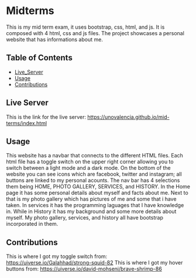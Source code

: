 # Midterms

This is my mid term exam, it uses bootstrap, css, html, and js. It is composed with 4 html, css and js files.
The project showcases a personal website that has informations about me. 

## Table of Contents
- [Live_Server](#Live_server)
- [Usage](#usage)
- [Contributions](#contributions)

## Live Server

This is the link for the live server: https://unovalencia.github.io/mid-terms/index.html

## Usage

This website has a navbar that connects to the different HTML files. Each html file has a toggle switch on the upper right corner allowing you to switch between a light mode 
and a dark mode. On the bottom of the website you can see icons which are facebook, twitter and instagram; all buttons are linked to my personal acounts. The nav bar has 4 selections them being HOME, PHOTO GALLERY, SERVICES, and HISTORY. In the Home page it has some personal details about myself and facts about me. Next to that is my photo gallery which has pictures of me and some that i have taken. In services it has the programming laguages that I have knowledge in. While in History it has my background and some more details about myself. My photo gallery, services, and history all have bootstrap incorporated in them.

## Contributions

This is where I got my toggle switch from: https://uiverse.io/Galahhad/strong-squid-82
This is where I got my hover buttons from: https://uiverse.io/david-mohseni/brave-shrimp-86


